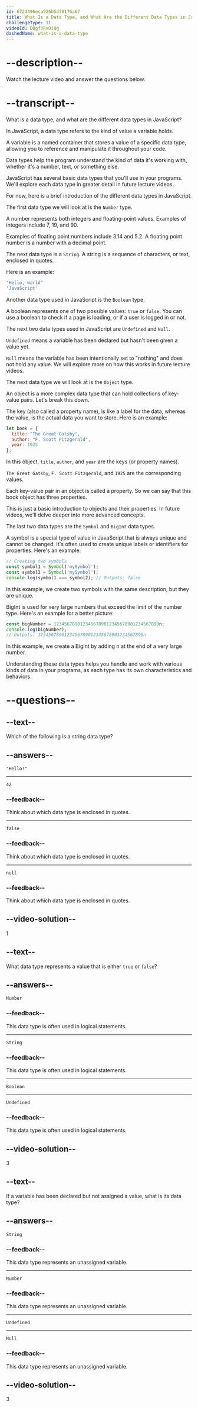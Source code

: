 ```yaml
---
id: 672d496eca926b5df8176a67
title: What Is a Data Type, and What Are the Different Data Types in JavaScript?
challengeType: 11
videoId: DQgf3RxOiQg
dashedName: what-is-a-data-type
---
```


# --description--

Watch the lecture video and answer the questions below.

# --transcript--

What is a data type, and what are the different data types in JavaScript?

In JavaScript, a data type refers to the kind of value a variable holds.

A variable is a named container that stores a value of a specific data type, allowing you to reference and manipulate it throughout your code.

Data types help the program understand the kind of data it's working with, whether it's a number, text, or something else.

JavaScript has several basic data types that you'll use in your programs. We'll explore each data type in greater detail in future lecture videos.

For now, here is a brief introduction of the different data types in JavaScript.

The first data type we will look at is the `Number` type.

A number represents both integers and floating-point values. Examples of integers include 7, 19, and 90.

Examples of floating point numbers include 3.14 and 5.2. A floating point number is a number with a decimal point.

The next data type is a `String`. A string is a sequence of characters, or text, enclosed in quotes.

Here is an example:

```js
"Hello, world"
'JavaScript'
```

Another data type used in JavaScript is the `Boolean` type.

A boolean represents one of two possible values: `true` or `false`. You can use a boolean to check if a page is loading, or if a user is logged in or not.

The next two data types used in JavaScript are `Undefined` and `Null`.

`Undefined` means a variable has been declared but hasn't been given a value yet.

`Null` means the variable has been intentionally set to "nothing" and does not hold any value. We will explore more on how this works in future lecture videos.

The next data type we will look at is the `Object` type.

An object is a more complex data type that can hold collections of key-value pairs. Let's break this down.

The key (also called a property name), is like a label for the data, whereas the value, is the actual data you want to store. Here is an example:

```js
let book = {
  title: "The Great Gatsby",
  author: "F. Scott Fitzgerald",
  year: 1925
};
```

In this object, `title`, `author`, and `year` are the keys (or property names).

`The Great Gatsby`, `F. Scott Fitzgerald`, and `1925` are the corresponding values.

Each key-value pair in an object is called a property. So we can say that this book object has three properties.

This is just a basic introduction to objects and their properties. In future videos, we'll delve deeper into more advanced concepts.

The last two data types are the `Symbol` and `BigInt` data types.

A symbol is a special type of value in JavaScript that is always unique and cannot be changed. It's often used to create unique labels or identifiers for properties. Here's an example:

```js
// Creating two symbols
const symbol1 = Symbol('mySymbol');
const symbol2 = Symbol('mySymbol');
console.log(symbol1 === symbol2); // Outputs: false
```

In this example, we create two symbols with the same description, but they are unique.

BigInt is used for very large numbers that exceed the limit of the number type. Here's an example for a better picture:

```js
const bigNumber = 1234567890123456789012345678901234567890n;
console.log(bigNumber);
// Outputs: 1234567890123456789012345678901234567890n
```

In this example, we create a BigInt by adding n at the end of a very large number.

Understanding these data types helps you handle and work with various kinds of data in your programs, as each type has its own characteristics and behaviors.

# --questions--

## --text--

Which of the following is a string data type?

## --answers--

`"Hello!"`

---

`42`

### --feedback--

Think about which data type is enclosed in quotes.

---

`false`

### --feedback--

Think about which data type is enclosed in quotes.

---

`null`

### --feedback--

Think about which data type is enclosed in quotes.

## --video-solution--

1

## --text--

What data type represents a value that is either `true` or `false`?

## --answers--

`Number`

### --feedback--

This data type is often used in logical statements.

---

`String`

### --feedback--

This data type is often used in logical statements.

---

`Boolean`

---

`Undefined`

### --feedback--

This data type is often used in logical statements.

## --video-solution--

3

## --text--

If a variable has been declared but not assigned a value, what is its data type?

## --answers--

`String`

### --feedback--

This data type represents an unassigned variable.

---

`Number`

### --feedback--

This data type represents an unassigned variable.

---

`Undefined`

---

`Null`

### --feedback--

This data type represents an unassigned variable.

## --video-solution--

3
